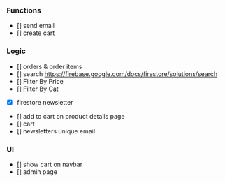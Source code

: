 ### Functions
- [] send email
- [] create cart

### Logic
- [] orders & order items
- [] search https://firebase.google.com/docs/firestore/solutions/search
- [] Filter By Price
- [] Filter By Cat
- [x] firestore newsletter
- [] add to cart on product details page
- [] cart
- [] newsletters unique email

### UI
- [] show cart on navbar
- [] admin page
